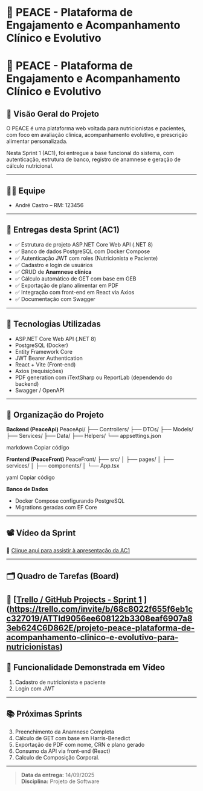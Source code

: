 # 🧠 PEACE - Plataforma de Engajamento e Acompanhamento Clínico e Evolutivo
# 🧠 PEACE - Plataforma de Engajamento e Acompanhamento Clínico e Evolutivo

## 🎯 Visão Geral do Projeto

O PEACE é uma plataforma web voltada para nutricionistas e pacientes, com foco em avaliação clínica, acompanhamento evolutivo, e prescrição alimentar personalizada.

Nesta Sprint 1 (AC1), foi entregue a base funcional do sistema, com autenticação, estrutura de banco, registro de anamnese e geração de cálculo nutricional.

---

## 🧑‍💻 Equipe

- André Castro – RM: 123456


---

## 📌 Entregas desta Sprint (AC1)

- ✅ Estrutura de projeto ASP.NET Core Web API (.NET 8)
- ✅ Banco de dados PostgreSQL com Docker Compose
- ✅ Autenticação JWT com roles (Nutricionista e Paciente)
- ✅ Cadastro e login de usuários
- ✅ CRUD de **Anamnese clínica**
- ✅ Cálculo automático de GET com base em GEB
- ✅ Exportação de plano alimentar em PDF
- ✅ Integração com front-end em React via Axios
- ✅ Documentação com Swagger

---

## 🚀 Tecnologias Utilizadas

- ASP.NET Core Web API (.NET 8)
- PostgreSQL (Docker)
- Entity Framework Core
- JWT Bearer Authentication
- React + Vite (Front-end)
- Axios (requisições)
- PDF generation com iTextSharp ou ReportLab (dependendo do backend)
- Swagger / OpenAPI

---

## 📁 Organização do Projeto

**Backend (PeaceApi)**
PeaceApi/
├── Controllers/
├── DTOs/
├── Models/
├── Services/
├── Data/
├── Helpers/
└── appsettings.json

markdown
Copiar código

**Frontend (PeaceFront)**
PeaceFront/
├── src/
│ ├── pages/
│ ├── services/
│ ├── components/
│ └── App.tsx

yaml
Copiar código

**Banco de Dados**
- Docker Compose configurando PostgreSQL
- Migrations geradas com EF Core

---

## 📽️ Vídeo da Sprint

🔗 [Clique aqui para assistir à apresentação da AC1](https://link-do-video.com)

---

## 🗂️ Quadro de Tarefas (Board)

🔗 [[Trello / GitHub Projects - Sprint 1](https://link-do-board.com)
](https://trello.com/invite/b/68c8022f655f6eb1cc327019/ATTId9056ee608122b3308eaf6907a83eb624C6D862E/projeto-peace-plataforma-de-acompanhamento-clinico-e-evolutivo-para-nutricionistas)
---

## 📌 Funcionalidade Demonstrada em Vídeo

1. Cadastro de nutricionista e paciente
2. Login com JWT


---

## 📚 Próximas Sprints

3. Preenchimento da Anamnese Completa
4. Cálculo de GET com base em Harris-Benedict
5. Exportação de PDF com nome, CRN e plano gerado
6. Consumo da API via front-end (React)
7.  Calculo de Composição Corporal.

---

> **Data da entrega:** 14/09/2025  
> **Disciplina:** Projeto de Software  
